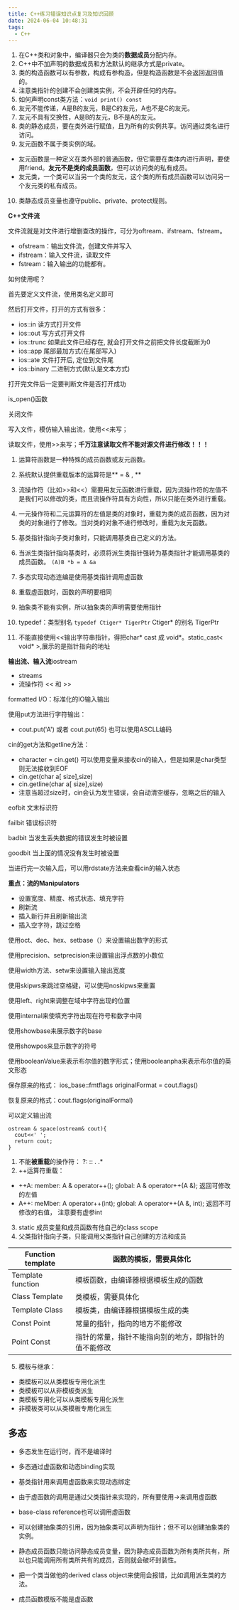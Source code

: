 ```yaml
---
title: C++练习错误知识点复习及知识回顾
date: 2024-06-04 10:48:31
tags:
  - C++
---
```


1. 在C++类和对象中，编译器只会为类的**数据成员**分配内存。
2. C++中不加声明的数据成员和方法默认的继承方式是private。
3. 类的构造函数可以有参数，构成有参构造，但是构造函数是不会返回返回值的。
4. 注意类指针的创建不会创建类实例，不会开辟任何的内存。
5. 如何声明const类方法：`void print() const`
6. 友元不能传递，A是B的友元，B是C的友元，A也不是C的友元。
7. 友元不具有交换性，A是B的友元，B不是A的友元。
8. 类的静态成员，要在类外进行赋值，且为所有的实例共享。访问通过类名进行访问。
9. 友元函数不属于类实例的域。

- 友元函数是一种定义在类外部的普通函数，但它需要在类体内进行声明，要使用friend。**友元不是类的成员函数**，但可以访问类的私有成员。
- 友元类，一个类可以当另一个类的友元，这个类的所有成员函数可以访问另一个友元类的私有成员。

10. 类静态成员变量也遵守public、private、protect规则。

**C++文件流**

文件流就是对文件进行增删查改的操作，可分为oftream、ifstream、fstream。

- ofstream：输出文件流，创建文件并写入
- ifstream：输入文件流，读取文件
- fstream：输入输出的功能都有。

如何使用呢？

首先要定义文件流，使用类名定义即可

然后打开文件，打开的方式有很多：
- ios::in	读方式打开文件
- ios::out	写方式打开文件
- ios::trunc	如果此文件已经存在, 就会打开文件之前把文件长度截断为0
- ios::app	尾部最加方式(在尾部写入)
- ios::ate	文件打开后, 定位到文件尾
- ios::binary	二进制方式(默认是文本方式)

打开完文件后一定要判断文件是否打开成功

is_open()函数

关闭文件

写入文件，模仿输入输出流，使用<<来写；

读取文件，使用>>来写；**千万注意读取文件不能对源文件进行修改！！！**

1.  运算符函数是一种特殊的成员函数或友元函数。
2.  系统默认提供重载版本的运算符是** =   &   , **
3.  流操作符（比如>>和<<）需要用友元函数进行重载，因为流操作符的左值不是我们可以修改的类，而且流操作符具有方向性，所以只能在类外进行重载。
4.  一元操作符和二元运算符的左值是类的对象时，重载为类的成员函数，因为对类的对象进行了修改。当对类的对象不进行修改时，重载为友元函数。
5.  基类指针指向子类对象时，只能调用基类自己定义的方法。
6.  当派生类指针指向基类时，必须将派生类指针强转为基类指针才能调用基类的成员函数。
`(A)B *b = A &a`
1.  多态实现动态连编是使用基类指针调用虚函数
2.  重载虚函数时，函数的声明要相同
3.  抽象类不能有实例，所以抽象类的声明需要使用指针
4.  typedef：类型别名
`typedef Ctiger* TigerPtr`
Ctiger* 的别名 TigerPtr

1.  不能直接使用<<输出字符串指针，得把char* cast 成 void*。static_cast< void* >,展示的是指针指向的地址






**输出流、输入流**iostream

- streams
- 流操作符 << 和 >>  

formatted I/O：标准化的IO输入输出

使用put方法进行字符输出：

- cout.put('A') 或者 cout.put(65) 也可以使用ASCLL编码

cin的get方法和getline方法：
- character = cin.get()  可以使用变量来接收cin的输入，但是如果是char类型则无法接收到EOF
- cin.get(char a[ size],size)
- cin.getline(char a[ size],size)
- 注意当超过size时，cin会认为发生错误，会自动清空缓存，忽略之后的输入

eofbit 文末标识符

failbit 错误标识符

badbit 当发生丢失数据的错误发生时被设置

goodbit 当上面的情况没有发生时被设置

当进行完一次输入后，可以用rdstate方法来查看cin的输入状态

**重点：流的Manipulators**
- 设置宽度、精度、格式状态、填充字符
- 刷新流
- 插入新行并且刷新输出流
- 插入空字符，跳过空格

使用oct、dec、hex、setbase（）来设置输出数字的形式

使用precision、setprecision来设置输出浮点数的小数位

使用width方法、setw来设置输入输出宽度

使用skipws来跳过空格键，可以使用noskipws来重置

使用left、right来调整在域中字符出现的位置

使用internal来使填充字符出现在符号和数字中间

使用showbase来展示数字的base

使用showpos来显示数字的符号

使用booleanValue来表示布尔值的数字形式；使用booleanpha来表示布尔值的英文形态

保存原来的格式： ios_base::fmtflags originalFormat = cout.flags()

恢复原来的格式：cout.flags(originalFormal)

可以定义输出流

```
ostream & space(ostream& cout){
  cout<<' ';
  return cout;
}
```
1.  不能**被重载**的操作符： ?:  ::  .   .*
2.  ++运算符重载：
- ++A: member: A & operator++();  global: A & operator++(A &); 返回可修改的左值
- A++: meMber: A operator++(int);  global: A operator++(A &, int); 返回不可修改的右值， 注意要有虚参int
3. static 成员变量和成员函数有他自己的class scope
4. 父类指针指向子类，只能调用父类指针自己创建的方法和成员

|Function  template|函数的模板，需要具体化|
|---|---|
|Template function|模板函数，由编译器根据模板生成的函数|
|Class Template|类模板，需要具体化|
|Template Class|模板类，由编译器根据模板生成的类|
|Const Point|常量的指针，指向的地方不能修改|
|Point Const|指针的常量，指针不能指向别的地方，即指针的值不能修改|

5. 模板与继承：
- 类模板可以从类模板专用化派生
- 类模板可以从非模板类派生
- 类模板专用化可以从类模板专用化派生
- 非模板类可以从类模板专用化派生

## 多态

- 多态发生在运行时，而不是编译时
- 多态通过虚函数和动态binding实现
- 基类指针用来调用虚函数来实现动态绑定
- 由于虚函数的调用是通过父类指针来实现的，所有要使用->来调用虚函数
- base-class reference也可以调用虚函数
- 可以创建抽象类的引用，因为抽象类可以声明为指针；但不可以创建抽象类的实例。
- 静态成员函数只能访问静态成员变量，因为静态成员函数为所有类所共有，所以也只能调用所有类所共有的成员，否则就会破坏封装性。
- 把一个类当做他的derived class object来使用会报错，比如调用派生类的方法。


- 成员函数模版不能是虚函数
 